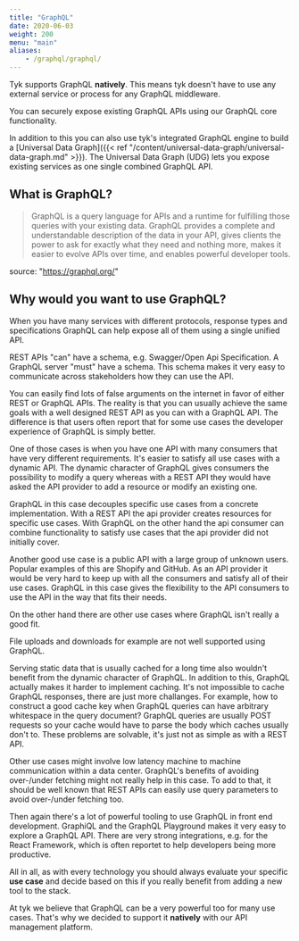 ```yaml
---
title: "GraphQL"
date: 2020-06-03
weight: 200
menu: "main"
aliases:
    - /graphql/graphql/
---
```


Tyk supports GraphQL **natively**. This means tyk doesn't have to use any external service or process for any GraphQL middleware. 

You can securely expose existing GraphQL APIs using our GraphQL core functionality.

In addition to this you can also use tyk's integrated GraphQL engine to build a [Universal Data Graph]({{< ref "/content/universal-data-graph/universal-data-graph.md" >}}). The Universal Data Graph (UDG) lets you expose existing services as one single combined GraphQL API.  

## What is GraphQL?

> GraphQL is a query language for APIs and a runtime for fulfilling those queries with your existing data. GraphQL provides a complete and understandable description of the data in your API, gives clients the power to ask for exactly what they need and nothing more, makes it easier to evolve APIs over time, and enables powerful developer tools.

source: "https://graphql.org/"

## Why would you want to use GraphQL?

When you have many services with different protocols, response types and specifications GraphQL can help expose all of them using a single unified API.

REST APIs "can" have a schema, e.g. Swagger/Open Api Specification. A GraphQL server "must" have a schema.
This schema makes it very easy to communicate across stakeholders how they can use the API.

You can easily find lots of false arguments on the internet in favor of either REST or GraphQL APIs.
The reality is that you can usually achieve the same goals with a well designed REST API as you can with a GraphQL API.
The difference is that users often report that for some use cases the developer experience of GraphQL is simply better.

One of those cases is when you have one API with many consumers that have very different requirements.
It's easier to satisfy all use cases with a dynamic API.
The dynamic character of GraphQL gives consumers the possibility to modify a query whereas with a REST API they would have asked the API provider to add a resource or modify an existing one.

GraphQL in this case decouples specific use cases from a concrete implementation.
With a REST API the api provider creates resources for specific use cases.
With GraphQL on the other hand the api consumer can combine functionality to satisfy use cases that the api provider did not initially cover.

Another good use case is a public API with a large group of unknown users.
Popular examples of this are Shopify and GitHub.
As an API provider it would be very hard to keep up with all the consumers and satisfy all of their use cases.
GraphQL in this case gives the flexibility to the API consumers to use the API in the way that fits their needs.

On the other hand there are other use cases where GraphQL isn't really a good fit.

File uploads and downloads for example are not well supported using GraphQL.

Serving static data that is usually cached for a long time also wouldn't benefit from the dynamic character of GraphQL.
In addition to this, GraphQL actually makes it harder to implement caching. It's not impossible to cache GraphQL responses, there are just more challanges.
For example, how to construct a good cache key when GraphQL queries can have arbitrary whitespace in the query document?
GraphQL queries are usually POST requests so your cache would have to parse the body which caches usually don't to.
These problems are solvable, it's just not as simple as with a REST API.

Other use cases might involve low latency machine to machine communication within a data center.
GraphQL's benefits of avoiding over-/under fetching might not really help in this case.
To add to that, it should be well known that REST APIs can easily use query parameters to avoid over-/under fetching too.

Then again there's a lot of powerful tooling to use GraphQL in front end development.
GraphiQL and the GraphQL Playground makes it very easy to explore a GraphQL API.
There are very strong integrations, e.g. for the React Framework, which is often reportet to help developers being more productive.

All in all, as with every technology you should always evaluate your specific **use case** and decide based on this if you really benefit from adding a new tool to the stack.

At tyk we believe that GraphQL can be a very powerful too for many use cases. That's why we decided to support it **natively** with our API management platform. 